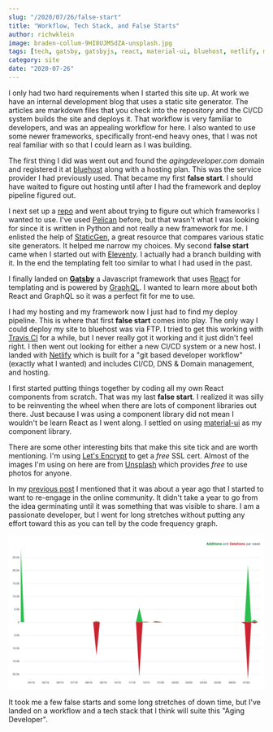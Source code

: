 ```yaml
---
slug: "/2020/07/26/false-start"
title: "Workflow, Tech Stack, and False Starts"
author: richwklein
image: braden-collum-9HI8UJMSdZA-unsplash.jpg
tags: [tech, gatsby, gatsbyjs, react, material-ui, bluehost, netlify, misstep, false start]
category: site
date: "2020-07-26"
---
```


I only had two hard requirements when I started this site up. At work we have an 
internal development blog that uses a static site generator. The articles are 
markdown files that you check into the repository and the CI/CD system builds 
the site and deploys it. That workflow is very familiar to developers, and was 
an appealing workflow for here. I also wanted to use some newer frameworks, 
specifically front-end heavy ones, that I was not real familiar with so that I 
could learn as I was building. 

The first thing I did was went out and found the *agingdeveloper.com* domain and 
registered it at [bluehost](https://www.bluehost.com/) along with a hosting plan. 
This was the service provider I had previously used. That became my first **false start**. 
I should have waited to figure out hosting until after I had the framework and 
deploy pipeline figured out.

I next set up a [repo](https://github.com/richwklein/agingdeveloper) and went 
about trying to figure out which frameworks I wanted to use. I've used 
[Pelican](https://docs.getpelican.com/en/stable/index.html) before, but that 
wasn't what I was looking for since it is written in Python and not really a 
new framework for me. I enlisted the help of [StaticGen](https://www.staticgen.com/), 
a great resource that compares various static site generators. It helped me 
narrow my choices. My second **false start** came when I started out with 
[Eleventy](https://www.11ty.dev/). I actually had a branch building with it. 
In the end the templating felt too similar to what I had used in the past. 

I finally landed on **[Gatsby](http://gatsbyjs.org/)** a Javascript framework 
that uses [React](https://reactjs.org/) for templating and is powered by 
[GraphQL](https://graphql.org/). I wanted to learn more about both React and 
GraphQL so it was a perfect fit for me to use.  

I had my hosting and my framework now I just had to find my deploy pipeline. 
This is where that first **false start** comes into play. The only way I could 
deploy my site to bluehost was via FTP. I tried to get this working with 
[Travis CI](https://travis-ci.org/) for a while, but I never really got it 
working and it just didn't feel right. I then went out looking for either a new 
CI/CD system or a new host. I landed with [Netlify](https://www.netlify.com/) 
which is built for a "git based developer workflow" (exactly what I wanted) and 
includes CI/CD, DNS & Domain management, and hosting.

I first started putting things together by coding all my own React components 
from scratch. That was my last **false start**. I realized it was silly to be 
reinventing the wheel when there are lots of component libraries out there. 
Just because I was using a component library did not mean I wouldn't be learn 
React as I went along. I settled on using [material-ui](https://material-ui.com/) 
as my component library.

There are some other interesting bits that make this site tick and are worth 
mentioning. I'm using [Let's Encrypt](https://letsencrypt.org/) to get a *free* 
SSL cert. Almost of the images I'm using on here are from 
[Unsplash](https://unsplash.com/) which provides *free* to use photos for anyone.

In my [previous post](/article/2020/07/21/intro) I mentioned that it was about 
a year ago that I started to want to re-engage in the online community. It 
didn't take a year to go from the idea germinating until it was something that 
was visible to share. I am a passionate developer, but I went for long stretches 
without putting any effort toward this as you can tell by the code frequency graph.

![Code Frequency](agingdeveloper-codfrequency-july-2020.png)

It took me a few false starts and some long stretches of down time, but I've 
landed on a workflow and a tech stack that I think will suite this 
"Aging Developer".
